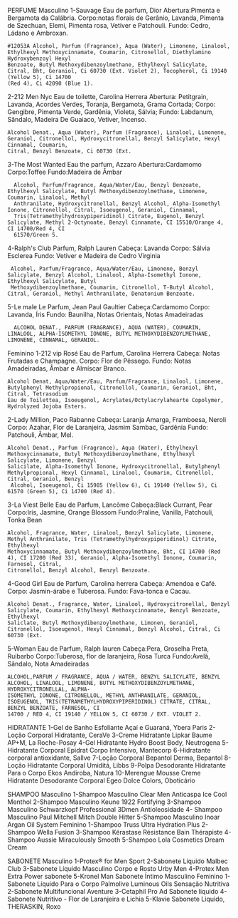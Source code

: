 PERFUME
Masculino
  1-Sauvage Eau de parfum, Dior
    Abertura:Pimenta e Bergamota da Calábria. 
    Corpo:notas florais de Gerânio, Lavanda, Pimenta de Szechuan, Elemi, Pimenta rosa, Vetiver e Patchouli. 
    Fundo: Cedro, Ládano e Ambroxan. 
    
    #12053A Alcohol, Parfum (Fragrance), Aqua (Water), Limonene, Linalool, Ethylhexyl Methoxycinnamate, Coumarin, Citronellol, Diethylamino Hydroxybenzoyl Hexyl 
    Benzoate, Butyl Methoxydibenzoylmethane, Ethylhexyl Salicylate, Citral, Bht, Geraniol, Ci 60730 (Ext. Violet 2), Tocopherol, Ci 19140 (Yellow 5), Ci 14700 
    (Red 4), Ci 42090 (Blue 1).
    
  2-212 Men Nyc Eau de toilette, Carolina Herrera
    Abertura: Petitgrain, Lavanda, Acordes Verdes, Toranja, Bergamota, Grama Cortada;
    Corpo: Gengibre, Pimenta Verde, Gardênia, Violeta, Sálvia;
    Fundo: Labdanum, Sândalo, Madeira De Guaiaco, Vetiver, Incenso.
    
    Alcohol Denat., Aqua (Water), Parfum (Fragrance), Linalool, Limonene, Geraniol, Citronellol, Hydroxycitronellal, Benzyl Salicylate, Hexyl Cinnamal, Coumarin, 
    Citral, Benzyl Benzoate, Ci 60730 (Ext.
    
  3-The Most Wanted Eau the parfum, Azzaro
      Abertura:Cardamomo
      Corpo:Toffee
      Fundo:Madeira de Âmbar

      Alcohol, Parfum/Fragrance, Aqua/Water/Eau, Benzyl Benzoate, Ethylhexyl Salicylate, Butyl Methoxydibenzoylmethane, Limonene, Coumarin, Linalool, Methyl     
      Anthranilate, Hydroxycitronellal, Benzyl Alcohol, Alpha-Isomethyl Ionone, Citronellol, Citral, Isoeugenol, Geraniol, Cinnamal, 
      Tris(Tetramethylhydroxypiperidinol) Citrate, Eugenol, Benzyl Salicylate, Methyl 2-Octynoate, Benzyl Cinnamate, CI 15510/Orange 4, CI 14700/Red 4, CI 
      61570/Green 5.
        
  4-Ralph's Club Parfum, Ralph Lauren
     Cabeça: Lavanda
     Corpo: Sálvia Esclerea
     Fundo: Vetiver e Madeira de Cedro Virginia 

     Alcohol, Parfum/Fragrance, Aqua/Water/Eau, Limonene, Benzyl Salicylate, Benzyl Alcohol, Linalool, Alpha-Isomethyl Ionone, Ethylhexyl Salicylate, Butyl 
     Methoxydibenzoylmethane, Coumarin, Citronellol, T-Butyl Alcohol, Citral, Geraniol, Methyl Anthranilate, Denatonium Benzoate.
     
  5-Le male Le Parfum, Jean Paul Gaultier
     Cabeça:Cardamomo
     Corpo: Lavanda, Íris
     Fundo: Baunilha, Notas Orientais, Notas Amadeiradas

      ALCOHOL DENAT., PARFUM (FRAGRANCE), AQUA (WATER), COUMARIN, LINALOOL, ALPHA-ISOMETHYL IONONE, BUTYL METHOXYDIBENZOYLMETHANE, LIMONENE, CINNAMAL, GERANIOL.
     
Feminino
  1-212 vip Rosé Eau de Parfum, Carolina Herrera
    Cabeça: Notas Frutadas e Champagne. 
    Corpo: Flor de Pêssego. 
    Fundo: Notas Amadeiradas, Âmbar e Almíscar Branco.

    Alcohol Denat, Aqua/Water/Eau, Parfum/Fragrance, Linalool, Limonene, Butylphenyl Methylpropional, Citronellol, Coumarin, Geraniol, Bht, Citral, Tetrasodium 
    Eau de Toilettea, Isoeugenol, Acrylates/Octylacrylahearte Copolymer, Hydrolyzed Jojoba Esters.
    
  2-Lady Million, Paco Rabanne
    Cabeça: Laranja Amarga, Framboesa, Neroli 
    Corpo: Azahar, Flor de Laranjeira, Jasmim Sambac, Gardênia 
    Fundo: Patchouli, Âmbar, Mel.

    Alcohol Denat., Parfum (Fragrance), Aqua (Water), Ethylhexyl Methoxycinnamate, Butyl Methoxydibenzoylmethane, Ethylhexyl Salicylate, Limonene, Benzyl 
    Salicilate, Alpha-Isomethyl Ionone, Hydroxycitronellal, Butylphenyl Methylpropional, Hexyl Cinnamal, Linalool, Coumarin, Citronellol, Citral, Geraniol, Benzyl 
     Alcohol, Isoeugenol, Ci 15985 (Yellow 6), Ci 19140 (Yellow 5), Ci 61570 (Green 5), Ci 14700 (Red 4).

  3-La Viest Belle Eau de Parfum, Lancôme
    Cabeça:Black Currant, Pear
    Corpo:Iris, Jasmine, Orange Blossom
    Fundo:Praline, Vanilla, Patchouli, Tonka Bean  

    Alcohol, Fragrance, Water, Linalool, Benzyl Salicylate, Limonene, Methyl Anthranilate, Tris (Tetramethylhydroxypiperidinol) Citrate, Ethylhexyl 
    Methoxycinnamate, Butyl Methoxydibenzoylmethane, Bht, CI 14700 (Red 4), CI 17200 (Red 33), Geraniol, Alpha-Isomethyl Ionone, Coumarin, Farnesol, Citral, 
    Citronellol, Benzyl Alcohol, Benzyl Benzoate.
    
  4-Good Girl Eau de Parfum, Carolina herrera
    Cabeça: Amendoa e Café. 
    Corpo: Jasmin-árabe e Tuberosa. 
    Fundo: Fava-tonca e Cacau.  

    Alcohol Denat., Fragrance, Water, Linalool, Hydroxycitronellal, Benzyl Salicylate, Coumarin, Ethylhexyl Methoxycinnamate, Benzyl Benzoate, Ethylhexyl 
    Saliclate, Butyl Methoxydibenzoylmethane, Limonen, Geraniol, Citronellol, Isoeugenol, Hexyl Cinnamal, Benzyl Alcohol, Citral, Ci 60730 (Ext.
   
  5-Woman Eau de Parfum, Ralph lauren
    Cabeça:Pera, Groselha Preta, Ruibarbo
    Corpo:Tuberosa, flor de laranjeira, Rosa Turca
    Fundo:Avelã, Sândalo, Nota Amadeiradas

    ALCOHOL,PARFUM / FRAGRANCE, AQUA / WATER, BENZYL SALICYLATE, BENZYL ALCOHOL, LINALOOL, LIMONENE, BUTYL METHOXYDIBENZOYLMETHANE, HYDROXYCITRONELLAL, ALPHA- 
    ISOMETHYL IONONE, CITRONELLOL, METHYL ANTHRANILATE, GERANIOL, ISOEUGENOL, TRIS(TETRAMETHYLHYDROXYPIPERIDINOL) CITRATE, CITRAL, BENZYL BENZOATE, FARNESOL, CI 
    14700 / RED 4, CI 19140 / YELLOW 5, CI 60730 / EXT. VIOLET 2.
    
HIDRATANTE
  1-Gel de Banho Esfoliante Açaí e Guaraná, Ybera Paris
  2-Loção Corporal Hidratante, CeraVe
  3-Creme Hidratante Lipkar Baume AP+M, La Roche-Posay
  4-Gel Hidratante Hydro Boost Body, Neutrogena
  5-Hidratante Corporal Epidrat Corpo Intensivo, Mantecorp
  6-Hidratante corporal antioxidante, Sallve
  7-Loção Corporal Bepantol Derma, Bepantol
  8-Loção Hidratante Corporal Umiditá, Libbs
  9-Polpa Desodorante Hidratante Para o Corpo Ekos Andiroba, Natura
  10-Merengue Mousse Creme Hidratante Desodorante Corporal Egeo Dolce Colors, Oboticário

SHAMPOO
 Masculino
  1-Shampoo Masculino Clear Men Anticaspa Ice Cool Menthol 
  2-Shampoo Masculino Keune 1922 Fortifying 
  3-Shampoo Masculino Schwarzkopf Professional 3Dmen Antioleosidade
  4- Shampoo Masculino Paul Mitchell Mitch Double Hitter
  5-Shampoo Masculino Inoar Argan Oil System
Feminino
  1-Shampoo Truss Ultra Hydration Plus
  2-Shampoo Wella Fusion 
  3-Shampoo Kérastase Résistance Bain Thérapiste 
  4-Shampoo Aussie Miraculously Smooth
  5-Shampoo Lola Cosmetics Dream Cream

SABONETE
 Masculino
  1-Protex® for Men Sport 
  2-Sabonete Líquido Malbec Club
  3-Sabonete Líquido Masculino Corpo e Rosto Urby Men
  4-Protex Men Extra Power sabonete
  5-Kronel Man Sabonete Íntimo Masculino
 Feminino
  1-Sabonete Líquido Para o Corpo Palmolive Luminous Oils Sensação Nutritiva
  2-Sabonete Multifuncional Aventure
  3-Cetaphil Pro Ad Sabonete liquido
  4-Sabonete Nutritivo -  Flor de Laranjeira e Lichia
  5-Klavie Sabonete Liquido, THERASKIN, Roxo
